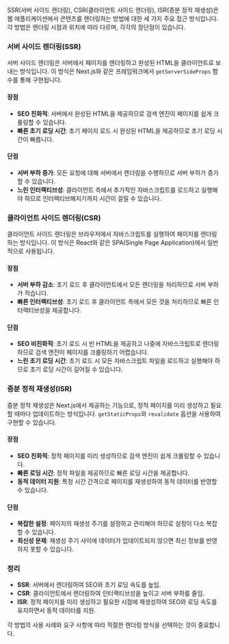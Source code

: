 SSR(서버 사이드 렌더링), CSR(클라이언트 사이드 렌더링), ISR(증분 정적 재생성)은 웹 애플리케이션에서 콘텐츠를 렌더링하는 방법에 대한 세 가지 주요 접근 방식입니다. 각 방법은 렌더링 시점과 위치에 따라 다르며, 각각의 장단점이 있습니다.

### 서버 사이드 렌더링(SSR)
서버 사이드 렌더링은 서버에서 페이지를 렌더링하고 완성된 HTML을 클라이언트로 보내는 방식입니다. 이 방식은 Next.js와 같은 프레임워크에서 `getServerSideProps` 함수를 통해 구현됩니다.

#### 장점
- **SEO 친화적**: 서버에서 완성된 HTML을 제공하므로 검색 엔진이 페이지를 쉽게 크롤링할 수 있습니다.
- **빠른 초기 로딩 시간**: 초기 페이지 로드 시 완성된 HTML을 제공하므로 초기 로딩 시간이 빠릅니다.

#### 단점
- **서버 부하 증가**: 모든 요청에 대해 서버에서 렌더링을 수행하므로 서버 부하가 증가할 수 있습니다.
- **느린 인터랙티브성**: 클라이언트 측에서 추가적인 자바스크립트를 로드하고 실행해야 하므로 인터랙티브해지기까지 시간이 걸릴 수 있습니다.

### 클라이언트 사이드 렌더링(CSR)
클라이언트 사이드 렌더링은 브라우저에서 자바스크립트를 실행하여 페이지를 렌더링하는 방식입니다. 이 방식은 React와 같은 SPA(Single Page Application)에서 일반적으로 사용됩니다.

#### 장점
- **서버 부하 감소**: 초기 로드 후 클라이언트에서 모든 렌더링을 처리하므로 서버 부하가 적습니다.
- **빠른 인터랙티브성**: 초기 로드 후 클라이언트 측에서 모든 것을 처리하므로 빠른 인터랙티브성을 제공합니다.

#### 단점
- **SEO 비친화적**: 초기 로드 시 빈 HTML을 제공하고 나중에 자바스크립트로 렌더링하므로 검색 엔진이 페이지를 크롤링하기 어렵습니다.
- **느린 초기 로딩 시간**: 초기 로드 시 모든 자바스크립트 파일을 로드하고 실행해야 하므로 초기 로딩 시간이 길어질 수 있습니다.

### 증분 정적 재생성(ISR)
증분 정적 재생성은 Next.js에서 제공하는 기능으로, 정적 페이지를 미리 생성하고 필요할 때마다 업데이트하는 방식입니다. `getStaticProps`와 `revalidate` 옵션을 사용하여 구현할 수 있습니다.

#### 장점
- **SEO 친화적**: 정적 페이지를 미리 생성하므로 검색 엔진이 쉽게 크롤링할 수 있습니다.
- **빠른 로딩 시간**: 정적 파일을 제공하므로 빠른 로딩 시간을 제공합니다.
- **동적 데이터 지원**: 특정 시간 간격으로 페이지를 재생성하여 동적 데이터를 반영할 수 있습니다.

#### 단점
- **복잡한 설정**: 페이지의 재생성 주기를 설정하고 관리해야 하므로 설정이 다소 복잡할 수 있습니다.
- **최신성 문제**: 재생성 주기 사이에 데이터가 업데이트되지 않으면 최신 정보를 반영하지 못할 수 있습니다.

### 정리
- **SSR**: 서버에서 렌더링하여 SEO와 초기 로딩 속도를 높임.
- **CSR**: 클라이언트에서 렌더링하여 인터랙티브성을 높이고 서버 부하를 줄임.
- **ISR**: 정적 페이지를 미리 생성하고 필요한 시점에 재생성하여 SEO와 로딩 속도를 유지하면서 동적 데이터를 지원.

각 방법의 사용 사례와 요구 사항에 따라 적절한 렌더링 방식을 선택하는 것이 중요합니다.
